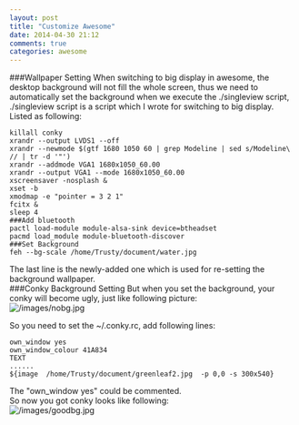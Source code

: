 ```yaml
---
layout: post
title: "Customize Awesome"
date: 2014-04-30 21:12
comments: true
categories: awesome
---
```

###Wallpaper Setting
When switching to big display in awesome, the desktop background will not fill the whole screen, thus we need to automatically set the background when we execute the ./singleview script, ./singleview script is a script which I wrote for switching to big display. Listed as following:    

```
killall conky
xrandr --output LVDS1 --off
xrandr --newmode $(gtf 1680 1050 60 | grep Modeline | sed s/Modeline\ // | tr -d '"')
xrandr --addmode VGA1 1680x1050_60.00
xrandr --output VGA1 --mode 1680x1050_60.00 
xscreensaver -nosplash &
xset -b
xmodmap -e "pointer = 3 2 1"
fcitx &
sleep 4
###Add bluetooth
pactl load-module module-alsa-sink device=btheadset 
pacmd load_module module-bluetooth-discover
###Set Background
feh --bg-scale /home/Trusty/document/water.jpg

```
The last line is the newly-added one which is used for re-setting the background wallpaper.    
###Conky Background Setting
But when you set the background, your conky will become ugly, just like following picture:    
![/images/nobg.jpg](/images/nobg.jpg)    

So you need to set the ~/.conky.rc, add following lines:    

```
own_window yes
own_window_colour 41A834
TEXT
......
${image  /home/Trusty/document/greenleaf2.jpg  -p 0,0 -s 300x540}

```
The "own_window yes" could be commented.    
So now you got conky looks like following:    
![/images/goodbg.jpg](/images/goodbg.jpg)
